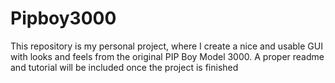 # Pipboy3000
This repository is my personal project, where I create a nice and usable GUI with looks and feels from the original PIP Boy Model 3000.
A proper readme and tutorial will be included once the project is finished
